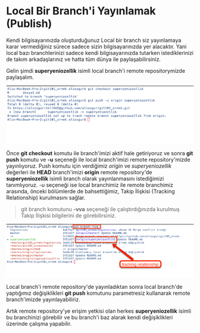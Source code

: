 # Local Bir Branch'i Yayınlamak (Publish)

Kendi bilgisayarınızda oluşturduğunuz Local bir branch siz yayınlamaya karar vermediğiniz sürece sadece sizin bilgisayarınızda yer alacaktır. Yani local bazı branchlerinizi sadece kendi bilgisayarınızda tutarken istediklerinizi de takım arkadaşlarınız ve hatta tüm dünya ile paylaşabilirsiniz.


Gelin şimdi **superyeniozellik** isimli local branch'i remote repositorymizde paylaşalım.

![git push](.\08_git_push.png "git push")

Önce **git checkout** komutu ile branch'imizi aktif hale getiriyoruz ve sonra **git push** komutu ve **-u** seçeneği ile local branch'imizi remote repository'mizde yayınlıyoruz. Push komutu için verdiğimiz *origin* ve *superyeniozellik* değerleri ile **HEAD** branch'imizi **origin** remote repository'de **superyeniozellik** isimli branch olarak yayınlanmasını istediğimizi tanımlıyoruz. *-u* seçeneği ise local branchimiz ile remote branchimiz arasında, önceki bölümlerde de bahsettiğimiz, Takip İlişkisi (Tracking Relationship) kurulmasını sağlar.

> git branch komutunu **-vva** seçeneği ile çalıştırdığınızda kurulmuş Takip İlişkisi bilgilerini de görebilirsiniz.

![git branch -vva](.\09_git_branch_vva.png "git branch -vva")

Local branch'i remote repository'de yayınladıktan sonra local branch'de yaptığımız değişiklikleri **git push** komutunu parametresiz kullanarak remote branch'imizde yayınlayabiliriz.

Artık remote repository'ye erişim yetkisi olan herkes **superyeniozellik** isimli bu branchinizi görebilir ve bu branch'i baz alarak kendi değişiklikleri üzerinde çalışma yapabilir.

